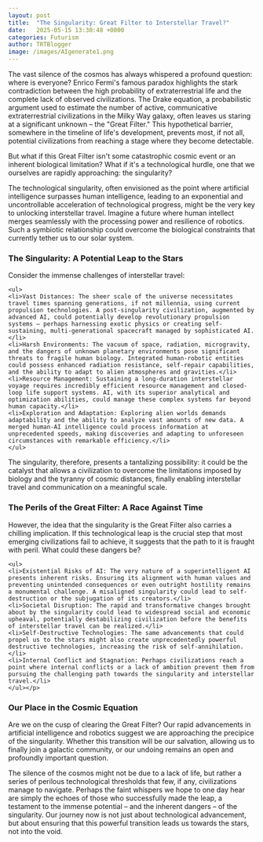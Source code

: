```yaml
---
layout: post
title:  "The Singularity: Great Filter to Interstellar Travel?"
date:   2025-05-15 13:30:48 +0000
categories: Futurism
author: TRTBlogger
image: /images/AIgenerate1.png
---
```

<p>The vast silence of the cosmos has always whispered a profound question: where is everyone? Enrico Fermi's famous paradox highlights the stark contradiction between the high probability of extraterrestrial life and the complete lack of observed civilizations. The Drake equation, a probabilistic argument used to estimate the number of active, communicative extraterrestrial civilizations in the Milky Way galaxy, often leaves us staring at a significant unknown – the "Great Filter." This hypothetical barrier, somewhere in the timeline of life's development, prevents most, if not all, potential civilizations from reaching a stage where they become detectable.</p>

<p>But what if this Great Filter isn't some catastrophic cosmic event or an inherent biological limitation? What if it's a technological hurdle, one that we ourselves are rapidly approaching: the singularity?</p>

<p>The technological singularity, often envisioned as the point where artificial intelligence surpasses human intelligence, leading to an exponential and uncontrollable acceleration of technological progress, might be the very key to unlocking interstellar travel. Imagine a future where human intellect merges seamlessly with the processing power and resilience of robotics. Such a symbiotic relationship could overcome the biological constraints that currently tether us to our solar system.</p>

<h3>The Singularity: A Potential Leap to the Stars</h3>

<p>Consider the immense challenges of interstellar travel:

    <ul>
    <li>Vast Distances: The sheer scale of the universe necessitates travel times spanning generations, if not millennia, using current propulsion technologies. A post-singularity civilization, augmented by advanced AI, could potentially develop revolutionary propulsion systems – perhaps harnessing exotic physics or creating self-sustaining, multi-generational spacecraft managed by sophisticated AI.</li>
    <li>Harsh Environments: The vacuum of space, radiation, microgravity, and the dangers of unknown planetary environments pose significant threats to fragile human biology. Integrated human-robotic entities could possess enhanced radiation resistance, self-repair capabilities, and the ability to adapt to alien atmospheres and gravities.</li>
    <li>Resource Management: Sustaining a long-duration interstellar voyage requires incredibly efficient resource management and closed-loop life support systems. AI, with its superior analytical and optimization abilities, could manage these complex systems far beyond human capacity.</li>
    <li>Exploration and Adaptation: Exploring alien worlds demands adaptability and the ability to analyze vast amounts of new data. A merged human-AI intelligence could process information at unprecedented speeds, making discoveries and adapting to unforeseen circumstances with remarkable efficiency.</li>
    </ul>

The singularity, therefore, presents a tantalizing possibility: it could be the catalyst that allows a civilization to overcome the limitations imposed by biology and the tyranny of cosmic distances, finally enabling interstellar travel and communication on a meaningful scale.</p>

<h3>The Perils of the Great Filter: A Race Against Time</h3>

<p>However, the idea that the singularity is the Great Filter also carries a chilling implication. If this technological leap is the crucial step that most emerging civilizations fail to achieve, it suggests that the path to it is fraught with peril. What could these dangers be?

    <ul>
    <li>Existential Risks of AI: The very nature of a superintelligent AI presents inherent risks. Ensuring its alignment with human values and preventing unintended consequences or even outright hostility remains a monumental challenge. A misaligned singularity could lead to self-destruction or the subjugation of its creators.</li>
    <li>Societal Disruption: The rapid and transformative changes brought about by the singularity could lead to widespread social and economic upheaval, potentially destabilizing civilization before the benefits of interstellar travel can be realized.</li>
    <li>Self-Destructive Technologies: The same advancements that could propel us to the stars might also create unprecedentedly powerful destructive technologies, increasing the risk of self-annihilation.</li>
    <li>Internal Conflict and Stagnation: Perhaps civilizations reach a point where internal conflicts or a lack of ambition prevent them from pursuing the challenging path towards the singularity and interstellar travel.</li>
    </ul></p>

<h3>Our Place in the Cosmic Equation</h3>

Are we on the cusp of clearing the Great Filter? Our rapid advancements in artificial intelligence and robotics suggest we are approaching the precipice of the singularity. Whether this transition will be our salvation, allowing us to finally join a galactic community, or our undoing remains an open and profoundly important question.

The silence of the cosmos might not be due to a lack of life, but rather a series of perilous technological thresholds that few, if any, civilizations manage to navigate. Perhaps the faint whispers we hope to one day hear are simply the echoes of those who successfully made the leap, a testament to the immense potential – and the inherent dangers – of the singularity. Our journey now is not just about technological advancement, but about ensuring that this powerful transition leads us towards the stars, not into the void.
